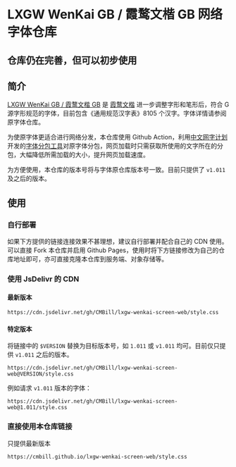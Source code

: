 # LXGW WenKai GB / 霞鹜文楷 GB 网络字体仓库

## 仓库仍在完善，但可以初步使用
## 简介
[LXGW WenKai GB / 霞鹜文楷 GB](https://github.com/lxgw/LxgwWenkaiGB) 是 [霞鹜文楷](https://github.com/lxgw/LxgwWenKai) 进一步调整字形和笔形后，符合 G 源字形规范的字体，目前包含《通用规范汉字表》8105 个汉字。字体详情请参阅原字体仓库。

为使原字体更适合进行网络分发，本仓库使用 Github Action，利用[中文网字计划](https://chinese-font.netlify.app/)开发的[字体分包工具](https://github.com/KonghaYao/cn-font-split)对原字体分包，网页加载时只需获取所使用的文字所在的分包，大幅降低所需加载的大小，提升网页加载速度。

为方便使用，本仓库的版本号将与字体原仓库版本号一致。目前只提供了 `v1.011` 及之后的版本。

## 使用
### 自行部署
如果下方提供的链接连接效果不甚理想，建议自行部署并配合自己的 CDN 使用。可以直接 Fork 本仓库并启用 Github Pages，使用时将下方链接修改为自己的仓库地址即可，亦可直接克隆本仓库到服务端、对象存储等。

### 使用 JsDelivr 的 CDN
#### 最新版本
```
https://cdn.jsdelivr.net/gh/CMBill/lxgw-wenkai-screen-web/style.css
```

#### 特定版本 
将链接中的 `$VERSION` 替换为目标版本号，如 `1.011` 或 `v1.011` 均可。目前仅只提供 `v1.011` 之后的版本。
```
https://cdn.jsdelivr.net/gh/CMBill/lxgw-wenkai-screen-web@VERSION/style.css
```
例如请求 `v1.011` 版本的字体：
```
https://cdn.jsdelivr.net/gh/CMBill/lxgw-wenkai-screen-web@1.011/style.css
```

### 直接使用本仓库链接
只提供最新版本

```
https://cmbill.github.io/lxgw-wenkai-screen-web/style.css
```